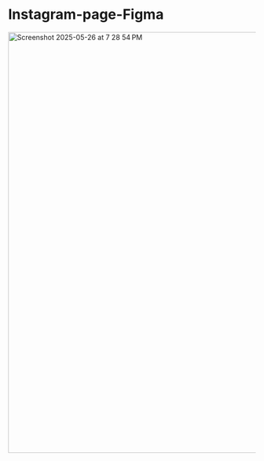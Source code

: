 # Instagram-page-Figma

<img width="856" alt="Screenshot 2025-05-26 at 7 28 54 PM" src="https://github.com/user-attachments/assets/8913072e-acab-414f-bdb9-d1bf42394073" />
